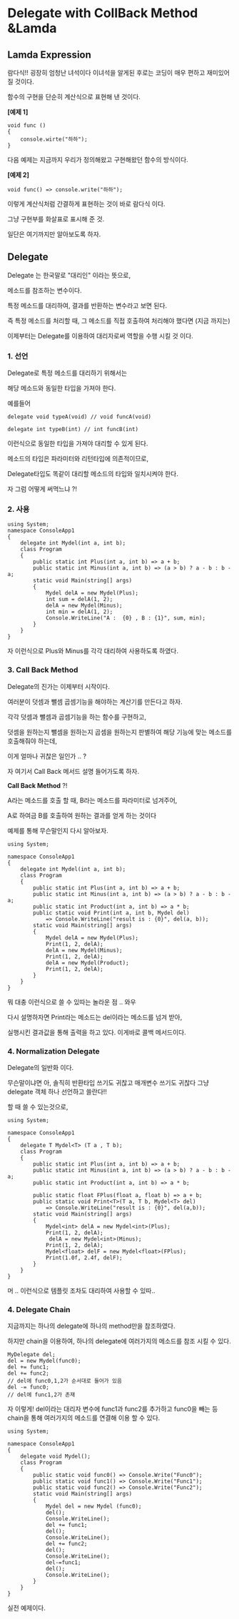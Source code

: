 # Delegate with CollBack Method &Lamda

## Lamda Expression 

람다식!! 굉장히 엄청난 녀석이다 이녀석을 알게된 후로는 코딩이 매우 편하고 재미있어 질 것이다.

함수의 구현을 단순히 계산식으로 표현해 낸 것이다.


**[예제 1]**
~~~
void func ()
{
    console.wirte("하하");
}
~~~
다음 예제는 지금까지 우리가 정의해왔고 구현해왔던 함수의 방식이다.


**[예제 2]**
~~~
void func() => console.write("하하");
~~~
이렇게 계산식처럼 간결하게 표현하는 것이 바로 람다식 이다.

그냥 구현부를 화살표로 표시해 준 것.

일단은 여기까지만 알아보도록 하자.


## Delegate 

Delegate 는 한국말로 "대리인" 이라는 뜻으로,

메소드를 참조하는 변수이다.

특정 메소드를 대리하여, 결과를 반환하는 변수라고 보면 된다.

즉 특정 메소드를 처리할 때, 그 메소드를 직접 호출하여 처리해야 했다면 (지금 까지는)

이제부터는 Delegate를 이용하여 대리자로써 역할을 수행 시킬 것 이다.

### 1. 선언

Delegate로 특정 메소드를 대리하기 위해서는 

해당 메소드와 동일한 타입을 가져야 한다.

예를들어 
~~~
delegate void typeA(void) // void funcA(void)

delegate int typeB(int) // int funcB(int)
~~~
이런식으로 동일한 타입을 가져야 대리할 수 있게 된다.

메소드의 타입은 파라미터와 리턴타입에 의존적이므로, 

Delegate타입도 똑같이 대리할 메소드의 타입와 일치시켜야 한다.

자 그럼 어떻게 써먹느냐 ?!

### 2. 사용

~~~
using System;
namespace ConsoleApp1
{
    delegate int Mydel(int a, int b);
    class Program
    {
        public static int Plus(int a, int b) => a + b;
        public static int Minus(int a, int b) => (a > b) ? a - b : b - a;
        static void Main(string[] args)
        {
            Mydel delA = new Mydel(Plus);
            int sum = delA(1, 2);
            delA = new Mydel(Minus);
            int min = delA(1, 2);
            Console.WriteLine("A :  {0} , B : {1}", sum, min);
        }
    }
}
~~~
자 이런식으로 Plus와 Minus를 각각 대리하여 사용하도록 하였다.


### 3. Call Back Method

Delegate의 진가는 이제부터 시작이다.

여러분이 덧셈과 뺄셈 곱셈기능을 해야하는 계산기를 만든다고 하자.

각각 덧셈과 뺄셈과 곱셈기능을 하는 함수를 구현하고, 

덧셈을 원하는지 뺄셈을 원하는지 곱셈을 원하는지 판별하여 해당 기능에 맞는 메소드를 호출해줘야 하는데,

이게 얼마나 귀찮은 일인가 .. ?

자 여기서 Call Back 메서드 설명 들어가도록 하자.

**Call Back Method** ?!

A라는 메소드를 호출 할 때, B라는 메소드를 파라미터로 넘겨주어,

A로 하여금 B를 호출하여 원하는 결과를 얻게 하는 것이다

예제를 통해 무슨말인지 다시 알아보자.

~~~
using System;

namespace ConsoleApp1
{
    delegate int Mydel(int a, int b);
    class Program
    {
        public static int Plus(int a, int b) => a + b;
        public static int Minus(int a, int b) => (a > b) ? a - b : b - a;
        public static int Product(int a, int b) => a * b;
        public static void Print(int a, int b, Mydel del)
            => Console.WriteLine("result is : {0}", del(a, b));
        static void Main(string[] args)
        {
            Mydel delA = new Mydel(Plus);
            Print(1, 2, delA);
            delA = new Mydel(Minus);
            Print(1, 2, delA);
            delA = new Mydel(Product);
            Print(1, 2, delA);
        }
    }
}
~~~

뭐 대충 이런식으로 쓸 수 있따는 놀라운 점 .. 와우

다시 설명하자면 Print라는 메소드는 del이라는 메소드를 넘겨 받아,

실행시킨 결과값을 통해 출력을 하고 있다. 이게바로 콜백 메서드이다.


### 4. Normalization Delegate

Delegate의 일반화 이다.

무슨말이냐면 아, 솔직히 반환타입 쓰기도 귀찮고 매개변수 쓰기도 귀찮다 그냥 delegate 객체 하나 선언하고 쓸란다!!

할 때 쓸 수 있는것으로,

~~~
using System;

namespace ConsoleApp1
{
    delegate T Mydel<T> (T a , T b);
    class Program
    {
        public static int Plus(int a, int b) => a + b;
        public static int Minus(int a, int b) => (a > b) ? a - b : b - a;
        public static int Product(int a, int b) => a * b;

        public static float FPlus(float a, float b) => a + b;
        public static void Print<T>(T a, T b, Mydel<T> del)
            => Console.WriteLine("result is : {0}", del(a,b));
        static void Main(string[] args)
        {
            Mydel<int> delA = new Mydel<int>(Plus);
            Print(1, 2, delA);
             delA = new Mydel<int>(Minus);
            Print(1, 2, delA);
            Mydel<float> delF = new Mydel<float>(FPlus);
            Print(1.0f, 2.4f, delF);
        }
    }
}
~~~
머 .. 이런식으로 템플릿 조차도 대리하여 사용할 수 있따..

### 4. Delegate Chain

지금까지는 하나의 delegate에 하나의 method만을 참조하였다.

하지만 chain을 이용하여,  하나의 delegate에 여러가지의 메소드를 참조 시킬 수 있다.

~~~
MyDelegate del;
del = new Mydel(func0);
del += func1;
del += func2;
// del에 func0,1,2가 순서대로 들어가 있음
del -= func0;
// del에 func1,2가 존재
~~~

자 이렇게! del이라는 대리자 변수에 func1과 func2를 추가하고 func0을 빼는 등 chain을 통해 여러가지의 메소드를 연결해 이용 할 수 있다.

~~~
using System;

namespace ConsoleApp1
{
    delegate void Mydel();
    class Program
    {
        public static void func0() => Console.Write("Func0");
        public static void func1() => Console.Write("Func1");
        public static void func2() => Console.Write("Func2");
        static void Main(string[] args)
        {
            Mydel del = new Mydel (func0);
            del();
            Console.WriteLine();
            del += func1;
            del();
            Console.WriteLine();
            del += func2;
            del();
            Console.WriteLine();
            del-=func1;
            del();
            Console.WriteLine();
        }
    }
}
~~~

실전 예제이다.



